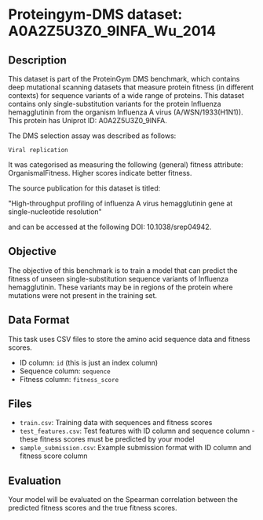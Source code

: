 
# Proteingym-DMS dataset: A0A2Z5U3Z0_9INFA_Wu_2014

## Description

This dataset is part of the ProteinGym DMS benchmark, which contains deep mutational scanning datasets that measure
protein fitness (in different contexts) for sequence variants of a wide range of proteins. This dataset contains
only single-substitution variants for the protein Influenza hemagglutinin from the organism Influenza A virus (A/WSN/1933(H1N1)). This protein has Uniprot ID: A0A2Z5U3Z0_9INFA. 

The DMS selection assay was described as follows: 

    Viral replication

It was categorised as measuring the following (general) fitness attribute: OrganismalFitness. Higher scores indicate better fitness.

The source publication for this dataset is titled: 

"High-throughput profiling of influenza A virus hemagglutinin gene at single-nucleotide resolution"

and can be accessed at the following DOI: 10.1038/srep04942.

## Objective

The objective of this benchmark is to train a model that can predict the fitness of unseen single-substitution sequence variants of Influenza hemagglutinin.
These variants may be in regions of the protein where mutations were not present in the training set.

## Data Format

This task uses CSV files to store the amino acid sequence data and fitness scores.
- ID column: `id` (this is just an index column)
- Sequence column: `sequence`
- Fitness column: `fitness_score`

## Files

- `train.csv`: Training data with sequences and fitness scores
- `test_features.csv`: Test features with ID column and sequence column - these fitness scores must be predicted by your model
- `sample_submission.csv`: Example submission format with ID column and fitness score column

## Evaluation

Your model will be evaluated on the Spearman correlation between the predicted fitness scores and the true fitness scores.

